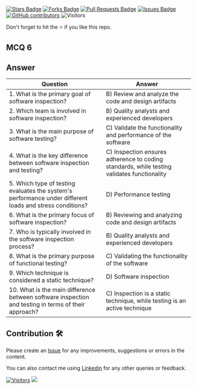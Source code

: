 <a href="https://github.com/drshahizan/software-engineering/stargazers"><img src="https://img.shields.io/github/stars/drshahizan/software-engineering" alt="Stars Badge"/></a>
<a href="https://github.com/drshahizan/software-engineering/network/members"><img src="https://img.shields.io/github/forks/drshahizan/software-engineering" alt="Forks Badge"/></a>
<a href="https://github.com/drshahizan/software-engineering/pulls"><img src="https://img.shields.io/github/issues-pr/drshahizan/software-engineering" alt="Pull Requests Badge"/></a>
<a href="https://github.com/drshahizan/software-engineering"><img src="https://img.shields.io/github/issues/drshahizan/software-engineering" alt="Issues Badge"/></a>
<a href="https://github.com/drshahizan/software-engineering/graphs/contributors"><img alt="GitHub contributors" src="https://img.shields.io/github/contributors/drshahizan/software-engineering?color=2b9348"></a>
![Visitors](https://api.visitorbadge.io/api/visitors?path=https%3A%2F%2Fgithub.com%2Fdrshahizan%2Fsoftware-engineering&labelColor=%23d9e3f0&countColor=%23697689&style=flat)

Don't forget to hit the :star: if you like this repo.

## MCQ 6

## Answer

| Question | Answer |
|----------|--------|
| 1. What is the primary goal of software inspection? | B) Review and analyze the code and design artifacts |
| 2. Which team is involved in software inspection? | B) Quality analysts and experienced developers |
| 3. What is the main purpose of software testing? | C) Validate the functionality and performance of the software |
| 4. What is the key difference between software inspection and testing? | C) Inspection ensures adherence to coding standards, while testing validates functionality |
| 5. Which type of testing evaluates the system's performance under different loads and stress conditions? | D) Performance testing |
| 6. What is the primary focus of software inspection? | B) Reviewing and analyzing code and design artifacts |
| 7. Who is typically involved in the software inspection process? | B) Quality analysts and experienced developers |
| 8. What is the primary purpose of functional testing? | C) Validating the functionality of the software |
| 9. Which technique is considered a static technique? | D) Software inspection |
| 10. What is the main difference between software inspection and testing in terms of their approach? | C) Inspection is a static technique, while testing is an active technique |

## Contribution 🛠️
Please create an [Issue](https://github.com/drshahizan/learn-php/issues) for any improvements, suggestions or errors in the content.

You can also contact me using [Linkedin](https://www.linkedin.com/in/drshahizan/) for any other queries or feedback.

[![Visitors](https://api.visitorbadge.io/api/visitors?path=https%3A%2F%2Fgithub.com%2Fdrshahizan&labelColor=%23697689&countColor=%23555555&style=plastic)](https://visitorbadge.io/status?path=https%3A%2F%2Fgithub.com%2Fdrshahizan)
![](https://hit.yhype.me/github/profile?user_id=81284918)


